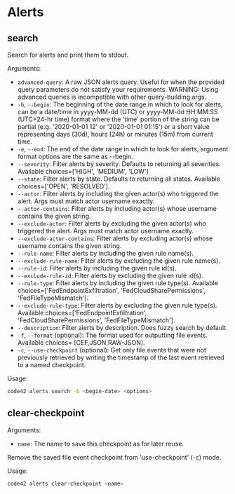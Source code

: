 # Alerts

## search

Search for alerts and print them to stdout.

Arguments:
* `advanced-query`: A raw JSON alerts query. Useful for when the provided query parameters do not satisfy your 
    requirements. WARNING: Using advanced queries is incompatible with other query-building args.
* `-b`, `--begin`: The beginning of the date range in which to look for alerts, can be a date/time in yyyy-MM-dd (UTC) 
    or yyyy-MM-dd HH:MM:SS (UTC+24-hr time) format where the 'time' portion of the string can be partial 
    (e.g. '2020-01-01 12' or '2020-01-01 01:15') or a short value representing days (30d), hours (24h) or minutes (15m) 
    from current time.
* `-e`, `--end`: The end of the date range in which to look for alerts, argument format options are the same as --begin.
* `--severity`: Filter alerts by severity. Defaults to returning all severities. 
    Available choices=['HIGH', 'MEDIUM', 'LOW']
* `--state`: Filter alerts by state. Defaults to returning all states. Available choices=['OPEN', 'RESOLVED'].
* `--actor`: Filter alerts by including the given actor(s) who triggered the alert. Args must match actor username 
    exactly.
* `--actor-contains`: Filter alerts by including actor(s) whose username contains the given string.
* `--exclude-actor`: Filter alerts by excluding the given actor(s) who triggered the alert. Args must match actor 
    username exactly.
* `--exclude-actor-contains`: Filter alerts by excluding actor(s) whose username contains the given string.
* `--rule-name`: Filter alerts by including the given rule name(s).
* `--exclude-rule-name`: Filter alerts by excluding the given rule name(s).
* `--rule-id`: Filter alerts by including the given rule id(s).
* `--exclude-rule-id`: Filter alerts by excluding the given rule id(s).
* `--rule-type`: Filter alerts by including the given rule type(s). 
    Available choices=['FedEndpointExfiltration', 'FedCloudSharePermissions', 'FedFileTypeMismatch'].
* `--exclude-rule-type`: Filter alerts by excluding the given rule type(s). 
    Available choices=['FedEndpointExfiltration', 'FedCloudSharePermissions', 'FedFileTypeMismatch'].
* `--description`: Filter alerts by description. Does fuzzy search by default.
* `-f`, `--format` (optional): The format used for outputting file events. Available choices= [CEF,JSON,RAW-JSON]. 
* `-c`, `--use-checkpoint` (optional): Get only file events that were not previously retrieved by writing the timestamp of the last event retrieved to a named checkpoint.

Usage:
```bash
code42 alerts search -b <begin-date> <options>
```

## clear-checkpoint

Arguments:
* `name`: The name to save this checkpoint as for later reuse.

Remove the saved file event checkpoint from 'use-checkpoint' (-c) mode.

Usage:
```bash
code42 alerts clear-checkpoint <name>
```
